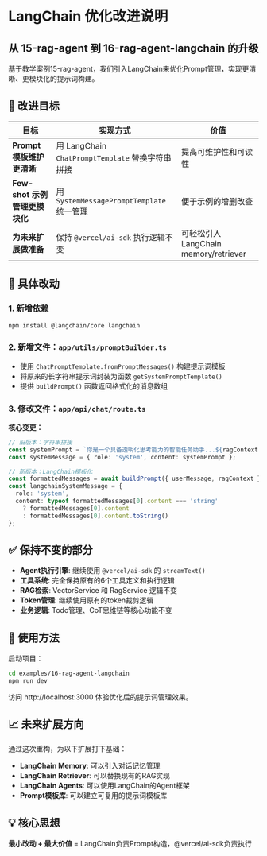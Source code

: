 # LangChain 优化改进说明

## 从 15-rag-agent 到 16-rag-agent-langchain 的升级

基于教学案例15-rag-agent，我们引入LangChain来优化Prompt管理，实现更清晰、更模块化的提示词构建。

## 🎯 改进目标

| 目标 | 实现方式 | 价值 |
|------|---------|------|
| **Prompt 模板维护更清晰** | 用 LangChain `ChatPromptTemplate` 替换字符串拼接 | 提高可维护性和可读性 |
| **Few-shot 示例管理更模块化** | 用 `SystemMessagePromptTemplate` 统一管理 | 便于示例的增删改查 |
| **为未来扩展做准备** | 保持 `@vercel/ai-sdk` 执行逻辑不变 | 可轻松引入 LangChain memory/retriever |

## 🔧 具体改动

### 1. 新增依赖
```bash
npm install @langchain/core langchain
```

### 2. 新增文件：`app/utils/promptBuilder.ts`
- 使用 `ChatPromptTemplate.fromPromptMessages()` 构建提示词模板
- 将原来的长字符串提示词封装为函数 `getSystemPromptTemplate()`
- 提供 `buildPrompt()` 函数返回格式化的消息数组

### 3. 修改文件：`app/api/chat/route.ts`
**核心变更：**
```typescript
// 旧版本：字符串拼接
const systemPrompt = `你是一个具备透明化思考能力的智能任务助手...${ragContext}`;
const systemMessage = { role: 'system', content: systemPrompt };

// 新版本：LangChain模板化
const formattedMessages = await buildPrompt({ userMessage, ragContext });
const langchainSystemMessage = {
  role: 'system',
  content: typeof formattedMessages[0].content === 'string' 
    ? formattedMessages[0].content 
    : formattedMessages[0].content.toString()
};
```

## ✅ 保持不变的部分

- **Agent执行引擎**: 继续使用 `@vercel/ai-sdk` 的 `streamText()`
- **工具系统**: 完全保持原有的6个工具定义和执行逻辑
- **RAG检索**: VectorService 和 RagService 逻辑不变
- **Token管理**: 继续使用原有的token裁剪逻辑
- **业务逻辑**: Todo管理、CoT思维链等核心功能不变

## 🚀 使用方法

启动项目：
```bash
cd examples/16-rag-agent-langchain
npm run dev
```

访问 http://localhost:3000 体验优化后的提示词管理效果。

## 📈 未来扩展方向

通过这次重构，为以下扩展打下基础：
- **LangChain Memory**: 可以引入对话记忆管理
- **LangChain Retriever**: 可以替换现有的RAG实现
- **LangChain Agents**: 可以使用LangChain的Agent框架
- **Prompt模板库**: 可以建立可复用的提示词模板库

## 💡 核心思想

**最小改动 + 最大价值** = LangChain负责Prompt构造，@vercel/ai-sdk负责执行 